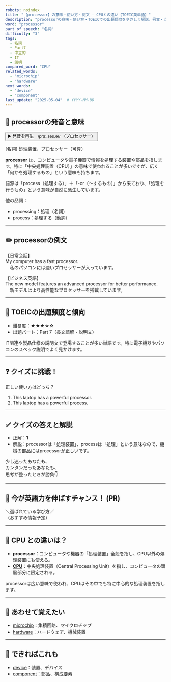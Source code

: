 ```yaml
---
robots: noindex
title: "【processor】の意味・使い方・例文 ― CPUとの違い【TOEIC英単語】"
description: "processorの意味・使い方・TOEICでの出題傾向をやさしく解説。例文・クイズ付きでCPUとの違いもわかりやすく学べます。"
word: "processor"
part_of_speech: "名詞"
difficulty: "3"
tags:
  - 名詞
  - Part7
  - 中立的
  - IT
  - 説明
compared_word: "CPU"
related_words:
  - "microchip"
  - "hardware"
next_words:
  - "device"
  - "component"
last_update: "2025-05-04"  # YYYY-MM-DD
---
```


## 🔰 processorの発音と意味

<button class="play-audio" onclick="playTTS('processor')">
  <span class="play-audio-main">
    ▶️ 発音を再生　/prɑː.ses.ər/
  </span>
  <span class="play-audio-sub">
    （プロセッサー）
  </span>
</button>

[名詞] 処理装置、プロセッサー（可算）

**processor** は、コンピュータや電子機器で情報を処理する装置や部品を指します。特に「中央処理装置（CPU）」の意味で使われることが多いですが、広く「何かを処理するもの」という意味も持ちます。

語源は「process（処理する）」＋「-or（～するもの）」から来ており、「処理を行うもの」という意味が自然に派生しています。

他の品詞：  
- processing：処理（名詞）
- process：処理する（動詞）

---

## ✏️ processorの例文

【日常会話】  
My computer has a fast processor.  
　私のパソコンには速いプロセッサーが入っています。

【ビジネス英語】  
The new model features an advanced processor for better performance.  
　新モデルはより高性能なプロセッサーを搭載しています。

---

## 🎯 TOEICの出題頻度と傾向

- 難易度：★★★☆☆
- 出題パート：Part 7（長文読解・説明文）

IT関連や製品仕様の説明文で登場することが多い単語です。特に電子機器やパソコンのスペック説明でよく見かけます。

---

## ❓ クイズに挑戦！

正しい使い方はどっち？

1. This laptop has a powerful processor.  
2. This laptop has a powerful process.

---

## ✅ クイズの答えと解説

- 正解：**1**
- 解説：processorは「処理装置」、processは「処理」という意味なので、機械の部品にはprocessorが正しいです。

少し迷ったあなたも、  
カンタンだったあなたも、  
思考が整ったときが勝負👇️

---

## 🚀 今が英語力を伸ばすチャンス！ (PR)

<div class="info-center">
＼選ばれている学び方／<br>  
（おすすめ情報予定）
</div>

---

## 🤔  CPU との違いは？

- **processor**：コンピュータや機器の「処理装置」全般を指し、CPU以外の処理装置にも使える。
- **[CPU](/CPU)**：中央処理装置（Central Processing Unit）を指し、コンピュータの頭脳部分に限定される。

processorは広い意味で使われ、CPUはその中でも特に中心的な処理装置を指します。

---

## 🧩 あわせて覚えたい

- [microchip](/word/microchip/)：集積回路、マイクロチップ
- [hardware](/word/hardware/)：ハードウェア、機械装置

---

## 📖 できればこれも

- [device](/word/device/)：装置、デバイス
- [component](/word/component/)：部品、構成要素

<!-- cvid: aid33_bid31 -->
